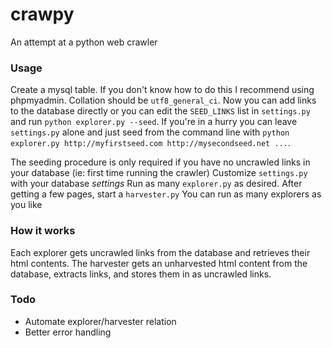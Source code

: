# crawpy
An attempt at a python web crawler

### Usage

Create a mysql table. If you don't know how to do this I recommend using phpmyadmin. Collation should be `utf8_general_ci`.
Now you can add links to the database directly or you can edit the `SEED_LINKS` list in `settings.py` and run `python explorer.py --seed`.
If you're in a hurry you can leave `settings.py` alone and just seed from the command line with `python explorer.py http://myfirstseed.com http://mysecondseed.net ...`.

The seeding procedure is only required if you have no uncrawled links in your database (ie: first time running the crawler)
Customize `settings.py` with your database *settings*
Run as many `explorer.py` as desired.
After getting a few pages, start a `harvester.py`
You can run as many explorers as you like

### How it works
Each explorer gets uncrawled links from the database and retrieves their html contents.
The harvester gets an unharvested html content from the database, extracts links, and stores them in as uncrawled links.

### Todo

* Automate explorer/harvester relation
* Better error handling

